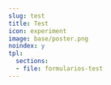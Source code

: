 ```yaml
---
slug: test
title: Test
icon: experiment
image: base/poster.png
noindex: y
tpl:
  sections:
  - file: formularios-test
---
```


